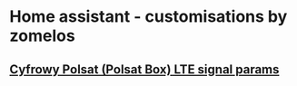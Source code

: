 # Home assistant - customisations by zomelos

## [Cyfrowy Polsat (Polsat Box) LTE signal params](cyfrowy_polsat/README.md)
